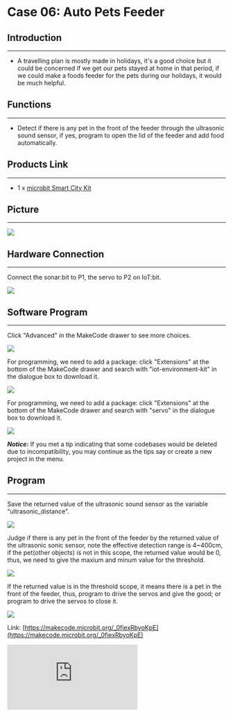 ﻿# Case 06: Auto Pets Feeder


##  Introduction
---

- A travelling plan is mostly made in holidays, it's a good choice but it could be concerned if we get our pets stayed at home in that period, if we could make a foods feeder for the pets during our holidays, it would be much helpful.

## Functions
---

- Detect if there is any pet in the front of the feeder through the ultrasonic sound sensor, if yes, program to open the lid of the feeder and add food automatically.

## Products Link
---
- 1 x [microbit Smart City Kit](https://shop.elecfreaks.com/products/elecfreaks-micro-bit-smart-city-kit-without-micro-bit-board?_pos=1&_sid=ce30b50b6&_ss=r)

## Picture
---
![](https://wiki-media-ef.oss-cn-hongkong.aliyuncs.com/docs/microbit/wisdom-life/microbit-smart-city-kit/images/microbit-Smart-City-Kit-case-01-02.png)

## Hardware Connection
---

Connect the sonar:bit to P1, the servo to P2 on IoT:bit.

![](https://wiki-media-ef.oss-cn-hongkong.aliyuncs.com/docs/microbit/wisdom-life/microbit-smart-city-kit/images/microbit-Smart-City-Kit-case-03-03.png)

## Software Program
---
Click "Advanced" in the MakeCode drawer to see more choices.

![](https://wiki-media-ef.oss-cn-hongkong.aliyuncs.com/docs/microbit/wisdom-life/microbit-smart-city-kit/images/microbit-Smart-City-Kit-case-01-04.png)

For programming, we need to add a package: click "Extensions" at the bottom of the MakeCode drawer and search with "iot-environment-kit" in the dialogue box to download it.

![](https://wiki-media-ef.oss-cn-hongkong.aliyuncs.com/docs/microbit/wisdom-life/microbit-smart-city-kit/images/microbit-Smart-City-Kit-case-01-05.png)

For programming, we need to add a package: click "Extensions" at the bottom of the MakeCode drawer and search with "servo" in the dialogue box to download it.

![](https://wiki-media-ef.oss-cn-hongkong.aliyuncs.com/docs/microbit/wisdom-life/microbit-smart-city-kit/images/microbit-Smart-City-Kit-case-01-06.png)

***Notice:*** If you met a tip indicating that some codebases would be deleted due to incompatibility, you may continue as the tips say or create a new project in the menu.

## Program

---

Save the returned value of the ultrasonic sound sensor as the variable “ultrasonic_distance”.

![](https://wiki-media-ef.oss-cn-hongkong.aliyuncs.com/docs/microbit/wisdom-life/microbit-smart-city-kit/images/microbit-Smart-City-Kit-case-06-07.png)

Judge if there is any pet in the front of the feeder by the returned value of the ultrasonic sonic sensor, note the effective detection range is 4~400cm, if the pet(other objects) is not in this scope, the returned value would be 0, thus, we need to give the maxium and minum value for the threshold.

![](https://wiki-media-ef.oss-cn-hongkong.aliyuncs.com/docs/microbit/wisdom-life/microbit-smart-city-kit/images/microbit-Smart-City-Kit-case-06-08.png)

If the returned value is in the threshold scope, it means there is a pet in the front of the feeder, thus, program to drive the servos and give the good; or program to drive the servos to close it.


![](https://wiki-media-ef.oss-cn-hongkong.aliyuncs.com/docs/microbit/wisdom-life/microbit-smart-city-kit/images/microbit-Smart-City-Kit-case-06-09.png)

Link: [https://makecode.microbit.org/_0fiexRbyoKpE](https://makecode.microbit.org/_0fiexRbyoKpE)

<div
    style={{
        position: 'relative',
        paddingBottom: '60%',
        overflow: 'hidden',
    }}
>
    <iframe
        src="https://makecode.microbit.org/_0fiexRbyoKpE"
        frameborder="0"
        sandbox="allow-popups allow-forms allow-scripts allow-same-origin"
        style={{
            position: 'absolute',
            width: '100%',
            height: '100%',
        }}
    />
</div>


## Result
---
- If there is any pet detected by the ultrasonic sound sensor, the feeder opens its lip and give out the food to pets.
